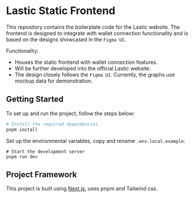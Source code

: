 # Lastic Static Frontend

This repository contains the boilerplate code for the Lastic website. The frontend is designed to integrate with wallet connection functionality and is based on the designs showcased in the `Figma UI`.

Functionality:
  - Houses the static frontend with wallet connection features.
  - Will be further developed into the official Lastic website.
  - The design closely follows the `Figma UI`. Currently, the graphs use mockup data for demonstration.

## Getting Started

To set up and run the project, follow the steps below:

```bash
# Install the required dependencies
pnpm install
```

Set up the environmental variables, copy and rename `.env.local.example`.

```
# Start the development server
pnpm run dev
```

## Project Framework

This project is built using [Next.js](https://nextjs.org/), uses pnpm and Tailwind css.
